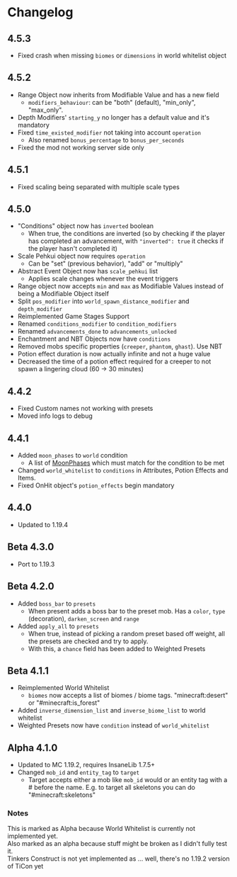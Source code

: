 # Changelog

## 4.5.3
* Fixed crash when missing `biomes` or `dimensions` in world whitelist object

## 4.5.2
* Range Object now inherits from Modifiable Value and has a new field
  * `modifiers_behaviour`: can be "both" (default), "min_only", "max_only".
* Depth Modifiers' `starting_y` no longer has a default value and it's mandatory
* Fixed `time_existed_modifier` not taking into account `operation`
  * Also renamed `bonus_percentage` to `bonus_per_seconds`
* Fixed the mod not working server side only

## 4.5.1
* Fixed scaling being separated with multiple scale types

## 4.5.0
* "Conditions" object now has `inverted` boolean
  * When true, the conditions are inverted (so by checking if the player has completed an advancement, with `"inverted": true` it checks if the player hasn't completed it)
* Scale Pehkui object now requires `operation`
  * Can be "set" (previous behavior), "add" or "multiply"
* Abstract Event Object now has `scale_pehkui` list
  * Applies scale changes whenever the event triggers
* Range object now accepts `min` and `max` as Modifiable Values instead of being a Modifiable Object itself
* Split `pos_modifier` into `world_spawn_distance_modifier` and `depth_modifier`
* Reimplemented Game Stages Support
* Renamed `conditions_modifier` to `condition_modifiers`
* Renamed `advancements_done` to `advancements_unlocked`
* Enchantment and NBT Objects now have `conditions`
* Removed mobs specific properties (`creeper`, `phantom`, `ghast`). Use NBT
* Potion effect duration is now actually infinite and not a huge value
* Decreased the time of a potion effect required for a creeper to not spawn a lingering cloud (60 -> 30 minutes)

## 4.4.2
* Fixed Custom names not working with presets
* Moved info logs to debug

## 4.4.1
* Added `moon_phases` to `world` condition
  * A list of [MoonPhases](https://github.com/Insane96/MobsPropertiesRandomness/blob/ddbb215424dfcfe6db969f4e8c908768a1abace5/src/main/java/insane96mcp/mobspropertiesrandomness/data/json/util/MPRWorldWhitelist.java#L103) which must match for the condition to be met
* Changed `world_whitelist` to `conditions` in Attributes, Potion Effects and Items.
* Fixed OnHit object's `potion_effects` begin mandatory

## 4.4.0
* Updated to 1.19.4

## Beta 4.3.0
* Port to 1.19.3

## Beta 4.2.0
* Added `boss_bar` to `presets`
  * When present adds a boss bar to the preset mob. Has a `color`, `type` (decoration), `darken_screen` and `range`
* Added `apply_all` to `presets`
  * When true, instead of picking a random preset based off weight, all the presets are checked and try to apply.
  * With this, a `chance` field has been added to Weighted Presets

## Beta 4.1.1
* Reimplemented World Whitelist
  * `biomes` now accepts a list of biomes / biome tags. "minecraft:desert" or "#minecraft:is_forest"
* Added `inverse_dimension_list` and `inverse_biome_list` to world whitelist
* Weighted Presets now have `condition` instead of `world_whitelist`

## Alpha 4.1.0
* Updated to MC 1.19.2, requires InsaneLib 1.7.5+
* Changed `mob_id` and `entity_tag` to `target`
  * Target accepts either a mob like `mob_id` would or an entity tag with a # before the name. E.g. to target all skeletons you can do "#minecraft:skeletons"

### Notes
This is marked as Alpha because World Whitelist is currently not implemented yet.  
Also marked as an alpha because stuff might be broken as I didn't fully test it.  
Tinkers Construct is not yet implemented as ... well, there's no 1.19.2 version of TiCon yet